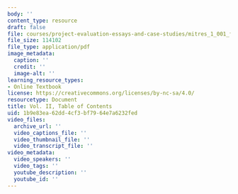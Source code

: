 ```yaml
---
body: ''
content_type: resource
draft: false
file: courses/project-evaluation-essays-and-case-studies/mitres_1_001_f23_vol2_toc.pdf
file_size: 114102
file_type: application/pdf
image_metadata:
  caption: ''
  credit: ''
  image-alt: ''
learning_resource_types:
- Online Textbook
license: https://creativecommons.org/licenses/by-nc-sa/4.0/
resourcetype: Document
title: Vol. II, Table of Contents
uid: 1b9e83ea-62dd-4cf3-bf79-64e7a6232fed
video_files:
  archive_url: ''
  video_captions_file: ''
  video_thumbnail_file: ''
  video_transcript_file: ''
video_metadata:
  video_speakers: ''
  video_tags: ''
  youtube_description: ''
  youtube_id: ''
---
```

